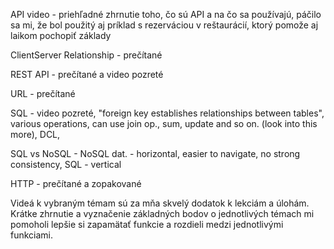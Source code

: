 API video - priehľadné zhrnutie toho, čo sú API a na čo sa používajú, páčilo sa mi, že bol použitý aj príklad s rezerváciou v reštaurácií, ktorý pomože aj laikom pochopiť základy

ClientServer Relationship - prečítané 

REST API - prečítané a video pozreté 

URL - prečítané

SQL - video pozreté, "foreign key establishes relationships between tables", various operations, can use join op., sum, update and so on. (look into this more), DCL, 

SQL vs NoSQL - NoSQL dat. - horizontal, easier to navigate, no strong consistency, SQL - vertical 

HTTP - prečítané a zopakované 

Videá k vybraným témam sú za mňa skvelý dodatok k lekciám a úlohám. Krátke zhrnutie a vyznačenie základných bodov o jednotlivých témach mi pomoholi lepšie si zapamätať funkcie a rozdieli medzi jednotlivými funkciami. 
